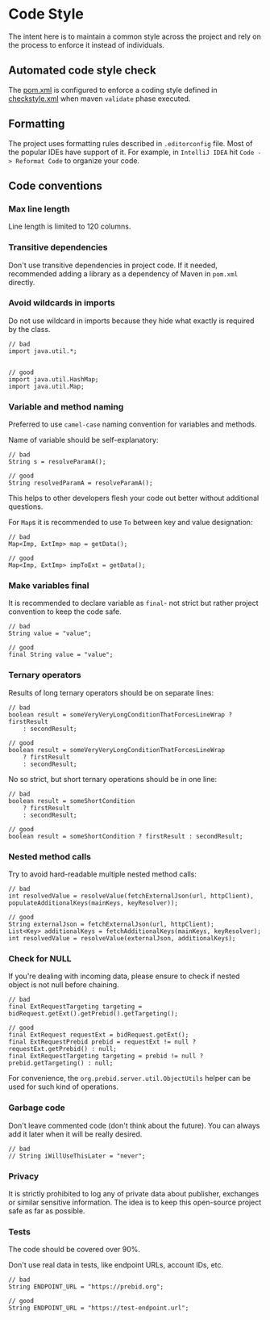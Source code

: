 # Code Style
The intent here is to maintain a common style across the project
and rely on the process to enforce it instead of individuals.

## Automated code style check 
The [pom.xml](pom.xml) is configured to enforce a coding style 
defined in [checkstyle.xml](checkstyle.xml) when maven `validate` phase executed.

## Formatting
The project uses formatting rules described in `.editorconfig` file. Most of the popular IDEs have support of it.
For example, in `IntelliJ IDEA` hit `Code -> Reformat Code` to organize your code.

## Code conventions

### Max line length
Line length is limited to 120 columns.

### Transitive dependencies
Don't use transitive dependencies in project code.
If it needed, recommended adding a library as a dependency of Maven in `pom.xml` directly.

### Avoid wildcards in imports
Do not use wildcard in imports because they hide what exactly is required by the class.
```
// bad
import java.util.*;


// good
import java.util.HashMap;
import java.util.Map;
```

### Variable and method naming
Preferred to use `camel-case` naming convention for variables and methods.

Name of variable should be self-explanatory:
```
// bad
String s = resolveParamA();

// good
String resolvedParamA = resolveParamA();
```
This helps to other developers flesh your code out better without additional questions.

For `Map`s it is recommended to use `To` between key and value designation:
```
// bad
Map<Imp, ExtImp> map = getData();

// good
Map<Imp, ExtImp> impToExt = getData();
```

### Make variables final
It is recommended to declare variable as `final`- not strict but rather project convention to keep the code safe.
```
// bad
String value = "value";

// good
final String value = "value";
```

### Ternary operators
Results of long ternary operators should be on separate lines:
```
// bad
boolean result = someVeryVeryLongConditionThatForcesLineWrap ? firstResult
    : secondResult;

// good
boolean result = someVeryVeryLongConditionThatForcesLineWrap
    ? firstResult
    : secondResult;
```

No so strict, but short ternary operations should be in one line:
```
// bad
boolean result = someShortCondition
    ? firstResult
    : secondResult;

// good
boolean result = someShortCondition ? firstResult : secondResult;
```

### Nested method calls
Try to avoid hard-readable multiple nested method calls:
```
// bad
int resolvedValue = resolveValue(fetchExternalJson(url, httpClient), populateAdditionalKeys(mainKeys, keyResolver));

// good
String externalJson = fetchExternalJson(url, httpClient);
List<Key> additionalKeys = fetchAdditionalKeys(mainKeys, keyResolver);
int resolvedValue = resolveValue(externalJson, additionalKeys);
```

### Check for NULL
If you're dealing with incoming data, please ensure to check if nested object is not null before chaining.
```
// bad
final ExtRequestTargeting targeting = bidRequest.getExt().getPrebid().getTargeting();

// good
final ExtRequest requestExt = bidRequest.getExt();
final ExtRequestPrebid prebid = requestExt != null ? requestExt.getPrebid() : null;
final ExtRequestTargeting targeting = prebid != null ? prebid.getTargeting() : null;
```
For convenience, the `org.prebid.server.util.ObjectUtils` helper can be used for such kind of operations.

### Garbage code
Don't leave commented code (don't think about the future). You can always add it later when it will be really desired. 
```
// bad
// String iWillUseThisLater = "never";
```

### Privacy
It is strictly prohibited to log any of private data about publisher, exchanges or similar sensitive information.
The idea is to keep this open-source project safe as far as possible.

### Tests
The code should be covered over 90%.

Don't use real data in tests, like endpoint URLs, account IDs, etc.
```
// bad
String ENDPOINT_URL = "https://prebid.org";

// good
String ENDPOINT_URL = "https://test-endpoint.url";
```
